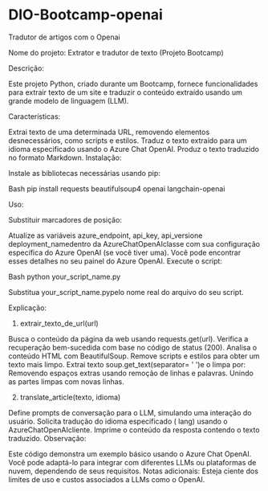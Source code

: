 # DIO-Bootcamp-openai
Tradutor de artigos com o Openai

Nome do projeto: Extrator e tradutor de texto (Projeto Bootcamp)

Descrição:

Este projeto Python, criado durante um Bootcamp, fornece funcionalidades para extrair texto de um site e traduzir o conteúdo extraído usando um grande modelo de linguagem (LLM).

Características:

Extrai texto de uma determinada URL, removendo elementos desnecessários, como scripts e estilos.
Traduz o texto extraído para um idioma especificado usando o Azure Chat OpenAI.
Produz o texto traduzido no formato Markdown.
Instalação:

Instale as bibliotecas necessárias usando pip:

Bash
pip install requests beautifulsoup4 openai langchain-openai


Uso:

Substituir marcadores de posição:

Atualize as variáveis azure_endpoint​​, api_key, api_versione deployment_namedentro da AzureChatOpenAIclasse com sua configuração específica do Azure OpenAI (se você tiver uma). Você pode encontrar esses detalhes no seu painel do Azure OpenAI.
Execute o script:

Bash
python your_script_name.py


Substitua your_script_name.pypelo nome real do arquivo do seu script.

Explicação:

1. extrair_texto_de_url(url)

Busca o conteúdo da página da web usando requests.get(url).
Verifica a recuperação bem-sucedida com base no código de status (200).
Analisa o conteúdo HTML com BeautifulSoup.
Remove scripts e estilos para obter um texto mais limpo.
Extrai texto soup.get_text(separator= ' ')e o limpa por:
Removendo espaços extras usando remoção de linhas e palavras.
Unindo as partes limpas com novas linhas.

2. translate_article(texto, idioma)

Define prompts de conversação para o LLM, simulando uma interação do usuário.
Solicita tradução do idioma especificado ( lang) usando o AzureChatOpenAIcliente.
Imprime o conteúdo da resposta contendo o texto traduzido.
Observação:

Este código demonstra um exemplo básico usando o Azure Chat OpenAI. Você pode adaptá-lo para integrar com diferentes LLMs ou plataformas de nuvem, dependendo de seus requisitos.
Notas adicionais:
Esteja ciente dos limites de uso e custos associados a LLMs como o OpenAI.
